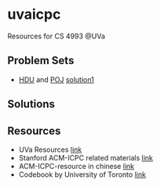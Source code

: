 # uvaicpc
Resources for CS 4993 @UVa

Problem Sets
------------
- [HDU](http://acm.hdu.edu.cn/) and [POJ](http://poj.org) [solution1](https://github.com/EnigmaHuang/ACM-ICPC-Algorithm)
<!-- - Kattis 
- CodeForce -->

 
Solutions
---------


Resources
---------
- UVa Resources [link]([https://github.com/jaehyunp/stanfordacm](http://plato.cs.virginia.edu/~asb2t/icpc/))
- Stanford ACM-ICPC related materials [link](https://github.com/jaehyunp/stanfordacm)
- ACM-ICPC-resource in chinese  [link](https://github.com/morris821028/ACM-ICPC-resource)
- Codebook by University of Toronto  [link](https://github.com/t3nsor/codebook)

